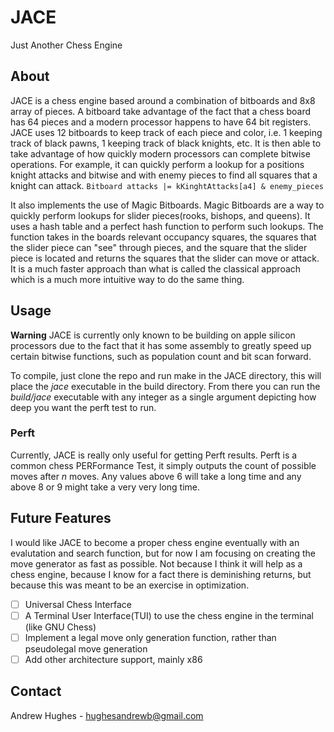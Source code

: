 
# JACE

Just Another Chess Engine

## About

JACE is a chess engine based around a combination of bitboards and 8x8 array of pieces. A bitboard take advantage of the fact that a chess board has 64 pieces and a modern processor happens to have 64 bit registers. JACE uses 12 bitboards to keep track of each piece and color, i.e. 1 keeping track of black pawns, 1 keeping track of black knights, etc. It is then able to take advantage of how quickly modern processors can complete bitwise operations. For example, it can quickly perform a lookup for a positions knight attacks and bitwise and with enemy pieces to find all squares that a knight can attack.
```Bitboard attacks |= kKinghtAttacks[a4] & enemy_pieces```

It also implements the use of Magic Bitboards. Magic Bitboards are a way to quickly perform lookups for slider pieces(rooks, bishops, and queens). It uses a hash table and a perfect hash function to perform such lookups. The function takes in the boards relevant occupancy squares, the squares that the slider piece can "see" through pieces, and the square that the slider piece is located and returns the squares that the slider can move or attack. It is a much faster approach than what is called the classical approach which is a much more intuitive way to do the same thing.

## Usage

**Warning**
JACE is currently only known to be building on apple silicon processors due to the fact that it has some assembly to greatly speed up certain bitwise functions, such as population count and bit scan forward.

To compile, just clone the repo and run make in the JACE directory, this will place the *jace* executable in the build directory. From there you can run the *build/jace* executable with any integer as a single argument depicting how deep you want the perft test to run.

### Perft

Currently, JACE is really only useful for getting Perft results. Perft is a common chess PERFormance Test, it simply outputs the count of possible moves after *n* moves. Any values above 6 will take a long time and any above 8 or 9 might take a very very long time.

## Future Features

I would like JACE to become a proper chess engine eventually with an evalutation and search function, but for now I am focusing on creating the move generator as fast as possible. Not because I think it will help as a chess engine, because I know for a fact there is deminishing returns, but because this was meant to be an exercise in optimization.

- [ ] Universal Chess Interface
- [ ] A Terminal User Interface(TUI) to use the chess engine in the terminal (like GNU Chess)
- [ ] Implement a legal move only generation function, rather than pseudolegal move generation
- [ ] Add other architecture support, mainly x86

## Contact

Andrew Hughes - hughesandrewb@gmail.com
